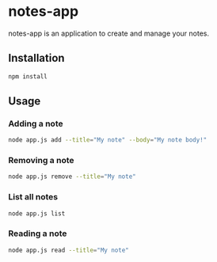 # notes-app

notes-app is an application to create and manage your notes.

## Installation
```bash
npm install
```

## Usage

### Adding a note

```bash
node app.js add --title="My note" --body="My note body!"
```

### Removing a note

```bash
node app.js remove --title="My note"
```

### List all notes

```bash
node app.js list
```

### Reading a note

```bash
node app.js read --title="My note"
```
